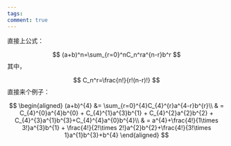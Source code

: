 ```yaml
---
tags: 
comment: true
---
```

直接上公式：

$$
(a+b)^n=\sum_{r=0}^nC_n^ra^{n-r}b^r
$$
其中，

$$
C_n^r=\frac{n!}{r!(n-r)!}
$$
直接来个例子：

$$
\begin{aligned}
(a+b)^{4} &= \sum_{r=0}^{4}C_{4}^{r}a^{4-r}b^{r}\\
& = C_{4}^{0}a^{4}b^{0} + C_{4}^{1}a^{3}b^{1} + C_{4}^{2}a^{2}b^{2} + C_{4}^{3}a^{1}b^{3}+C_{4}^{4}a^{0}b^{4}\\
& = a^{4}+\frac{4!}{1\times 3!}a^{3}b^{1} + \frac{4!}{2!\times 2!}a^{2}b^{2}+\frac{4!}{3!\times 1}a^{1}b^{3}+b^{4}
\end{aligned}
$$
